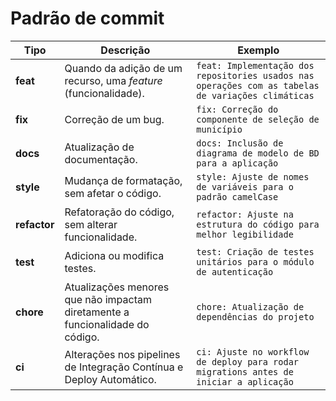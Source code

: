 # Padrão de commit

| Tipo         | Descrição                                                                     | Exemplo                                                                                            |
| ------------ | ----------------------------------------------------------------------------- | -------------------------------------------------------------------------------------------------- |
| **feat**     | Quando da adição de um recurso, uma *feature* (funcionalidade).               | `feat: Implementação dos repositories usados nas operações com as tabelas de variações climáticas` |
| **fix**      | Correção de um bug.                                                           | `fix: Correção do componente de seleção de município`                                              |
| **docs**     | Atualização de documentação.                                                  | `docs: Inclusão de diagrama de modelo de BD para a aplicação`                                      |
| **style**    | Mudança de formatação, sem afetar o código.                                   | `style: Ajuste de nomes de variáveis para o padrão camelCase`                                      |
| **refactor** | Refatoração do código, sem alterar funcionalidade.                            | `refactor: Ajuste na estrutura do código para melhor legibilidade`                                 |
| **test**     | Adiciona ou modifica testes.                                                  | `test: Criação de testes unitários para o módulo de autenticação`                                  |
| **chore**    | Atualizações menores que não impactam diretamente a funcionalidade do código. | `chore: Atualização de dependências do projeto`                                                    |
| **ci**       | Alterações nos pipelines de Integração Contínua e Deploy Automático.          | `ci: Ajuste no workflow de deploy para rodar migrations antes de iniciar a aplicação`              |
